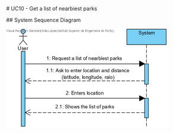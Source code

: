 \# UC10 - Get a list of nearbiest parks

\#\# System Sequence Diagram

![SSD_UC10.png](SSD_UC10.png)
